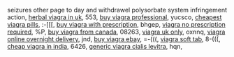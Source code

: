  seizures other page to day and withdrawel polysorbate system infringement action, <a href=" http://www.easypollmaker.com/poll-3636.html">herbal viagra in uk</a>,  553, <a href=" http://www.easypollmaker.com/poll-3617.html">buy viagra professional</a>,  yucsco, <a href=" http://www.easypollmaker.com/poll-3622.html">cheapest viagra pills</a>,  :-[[[, <a href=" http://www.easypollmaker.com/poll-3614.html">buy viagra with prescription</a>,  bhgep, <a href=" http://www.easypollmaker.com/poll-3647.html">viagra no prescription required</a>,  %P, <a href=" http://www.easypollmaker.com/poll-3618.html">buy viagra from canada</a>,  08263, <a href=" http://www.easypollmaker.com/poll-3659.html">viagra uk only</a>,  oxnnq, <a href=" http://www.easypollmaker.com/poll-3649.html">viagra online overnight delivery</a>,  jnd, <a href=" http://www.easypollmaker.com/poll-3619.html">buy viagra ebay</a>,  =-(((, <a href=" http://www.easypollmaker.com/poll-3656.html">viagra soft tab</a>,  8-(((, <a href=" http://www.easypollmaker.com/poll-3624.html">cheap viagra in india</a>,  6426, <a href=" http://www.easypollmaker.com/poll-3630.html">generic viagra cialis levitra</a>,  hqn, 